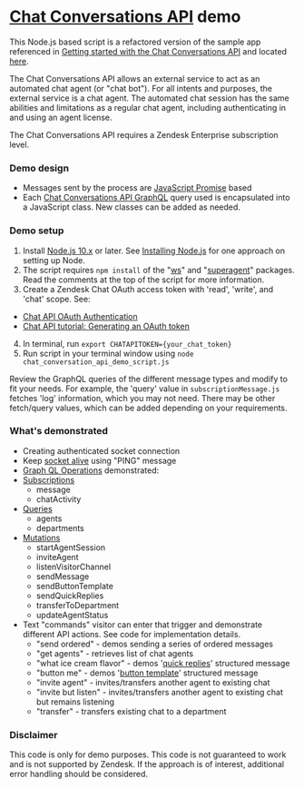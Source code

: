 # [Chat Conversations API](https://developer.zendesk.com/rest_api/docs/chat/conversations-api) demo

This Node.js based script is a refactored version of the sample app referenced in [Getting started with the Chat Conversations API](https://develop.zendesk.com/hc/en-us/articles/360001331787) and located [here](https://codesandbox.io/s/51rorvmwx).

The Chat Conversations API allows an external service to act as an automated chat agent (or "chat bot"). For all intents and purposes, the external service is a chat agent. The automated chat session has the same abilities and limitations as a  regular chat agent, including authenticating in and using an agent license.

The Chat Conversations API requires a Zendesk Enterprise subscription level. 

### Demo design

* Messages sent by the process are [JavaScript Promise](https://developer.mozilla.org/en-US/docs/Web/JavaScript/Reference/Global_Objects/Promise) based
* Each [Chat Conversations API GraphQL](https://zendesk.github.io/conversations-api/mutation.doc.html) query used is encapsulated into a JavaScript class. New classes can be added as needed.

### Demo setup

1. Install [Node.js 10.x](https://nodejs.org/en/download/) or later. See [Installing Node.js](https://develop.zendesk.com/hc/en-us/articles/360001069167) for one approach on setting up Node.
2. The script requires `npm install` of the "[ws](https://github.com/websockets/ws)" and "[superagent](https://github.com/visionmedia/superagent)" packages. Read the comments at the top of the script for more information.
3. Create a Zendesk Chat OAuth access token with 'read', 'write', and 'chat' scope. See:
 * [Chat API OAuth Authentication](https://developer.zendesk.com/rest_api/docs/chat/auth)
 * [Chat API tutorial: Generating an OAuth token](https://support.zendesk.com/hc/en-us/articles/115010760808)
4. In terminal, run `export CHATAPITOKEN={your_chat_token}`
5. Run script in your terminal window using `node chat_conversation_api_demo_script.js`

Review the GraphQL queries of the different message types and modify to fit your needs. For example, the 'query' value in `subscriptionMessage.js` fetches 'log' information, which you may not need. There may be other fetch/query values, which can be added depending on your requirements.


### What's demonstrated

* Creating authenticated socket connection
* Keep [socket alive](https://develop.zendesk.com/hc/en-us/articles/360001331787#end-of-service-signal) using "PING" message
* [Graph QL Operations](https://graphql.org/learn/queries/#operation-name) demonstrated:
 * [Subscriptions](https://zendesk.github.io/conversations-api/subscription.doc.html)
     * message
     * chatActivity
 * [Queries](https://zendesk.github.io/conversations-api/query.doc.html)
     * agents
     * departments
 * [Mutations](https://zendesk.github.io/conversations-api/mutation.doc.html)
     * startAgentSession
     * inviteAgent
     * listenVisitorChannel
     * sendMessage
     * sendButtonTemplate
     * sendQuickReplies
     * transferToDepartment
     * updateAgentStatus
* Text "commands" visitor can enter that trigger and demonstrate different API actions. See code for implementation details.
    * "send ordered" - demos sending a series of ordered messages
    * "get agents" - retrieves list of chat agents
    * "what ice cream flavor" - demos '[quick replies](https://support.zendesk.com/hc/en-us/articles/360022184394#topic_dbp_z1s_jgb)' structured message
    * "button me" - demos '[button template](https://support.zendesk.com/hc/en-us/articles/360022184394#topic_vgt_z1s_jgb)' structured message
    * "invite agent" - invites/transfers another agent to existing chat
    * "invite but listen" - invites/transfers another agent to existing chat but remains listening
    * "transfer" - transfers existing chat to a department

### Disclaimer

This code is only for demo purposes. This code is not guaranteed to work and is not supported by Zendesk. If the approach is of interest, additional error handling should be considered.
